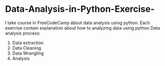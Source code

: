 # Data-Analysis-in-Python-Exercise-

I take course in FreeCodeCamp about data analysis using python. Each exercise contain explanation about how to analyzing data using python
Data analysis process:
1. Data extraction 
2. Data Cleaning
3. Data Wrangling
4. Analysis
